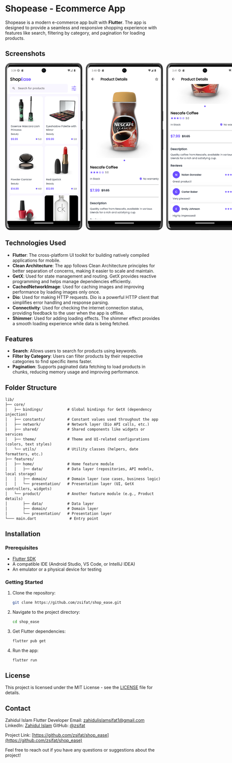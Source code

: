 # Shopease - Ecommerce App

Shopease is a modern e-commerce app built with **Flutter**. The app is designed to provide a seamless and responsive shopping experience with features like search, filtering by category, and pagination for loading products.

## Screenshots

<div style="display: flex; gap: 10px;">
  <img src="screenshots/home.png" alt="Home Screen" width="250" height="auto" />
  <img src="screenshots/details.png" alt="Product Details Screen" width="250" height="auto" />
  <img src="screenshots/details2.png" alt="Product Details Screen" width="250" height="auto" />
</div>

## Technologies Used

- **Flutter**: The cross-platform UI toolkit for building natively compiled applications for mobile.
- **Clean Architecture**: The app follows Clean Architecture principles for better separation of concerns, making it easier to scale and maintain.
- **GetX**: Used for state management and routing. GetX provides reactive programming and helps manage dependencies efficiently.
- **CachedNetworkImage**: Used for caching images and improving performance by loading images only once.
- **Dio**: Used for making HTTP requests. Dio is a powerful HTTP client that simplifies error handling and response parsing.
- **Connectivity**: Used for checking the internet connection status, providing feedback to the user when the app is offline.
- **Shimmer**: Used for adding loading effects. The shimmer effect provides a smooth loading experience while data is being fetched.

## Features

- **Search**: Allows users to search for products using keywords.
- **Filter by Category**: Users can filter products by their respective categories to find specific items faster.
- **Pagination**: Supports paginated data fetching to load products in chunks, reducing memory usage and improving performance.

## Folder Structure
    lib/
    ├── core/
    │   ├── bindings/           # Global bindings for GetX (dependency injection)
    │   ├── constants/          # Constant values used throughout the app
    │   ├── network/            # Network layer (Dio API calls, etc.)
    │   ├── shared/             # Shared components like widgets or services
    │   ├── theme/              # Theme and UI-related configurations (colors, text styles)
    │   └── utils/              # Utility classes (helpers, date formatters, etc.)
    ├── features/
    │   ├── home/               # Home feature module
    │   │   ├── data/           # Data layer (repositories, API models, local storage)
    │   │   ├── domain/         # Domain layer (use cases, business logic)
    │   │   └── presentation/   # Presentation layer (UI, GetX controllers, widgets)
    │   └── product/            # Another feature module (e.g., Product details)
    │       ├── data/           # Data layer
    │       ├── domain/         # Domain layer
    │       └── presentation/   # Presentation layer
    └─── main.dart               # Entry point

## Installation

### Prerequisites

- [Flutter SDK](https://flutter.dev/docs/get-started/install)
- A compatible IDE (Android Studio, VS Code, or IntelliJ IDEA)
- An emulator or a physical device for testing

### Getting Started

1. Clone the repository:
   ```bash
   git clone https://github.com/zsifat/shop_ease.git
   ```

2. Navigate to the project directory:
   ```bash
   cd shop_ease
   ```

3. Get Flutter dependencies:
   ```bash
   flutter pub get
   ```

4. Run the app:
   ```bash
   flutter run
   ```

## License

This project is licensed under the MIT License - see the [LICENSE](LICENSE) file for details.

## Contact

Zahidul Islam
Flutter Developer
Email: zahidulislamsifat1@gmail.com
LinkedIn: [Zahidul Islam](https://www.linkedin.com/in/zahidulislam1/)
GitHub: [@zsifat](https://github.com/zsifat)

Project Link: [https://github.com/zsifat/shop_ease](https://github.com/zsifat/shop_ease)

Feel free to reach out if you have any questions or suggestions about the project!





